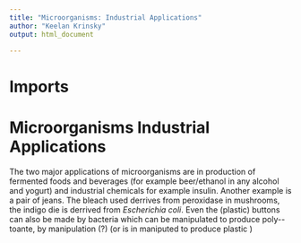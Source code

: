 ```yaml
---
title: "Microorganisms: Industrial Applications"
author: "Keelan Krinsky"
output: html_document

---
```


# Imports

# Microorganisms Industrial Applications
The two major applications of microorganisms are in production of fermented foods and beverages (for example beer/ethanol in any alcohol and yogurt) and industrial chemicals for example insulin.
Another example is a pair of jeans. The bleach used derrives from peroxidase in mushrooms, the indigo die is derrived from *Escherichia coli*. Even the (plastic) buttons can also be made by bacteria which can be manipulated to produce poly--toante, by manipulation (?) (or is in maniputed to produce plastic )

